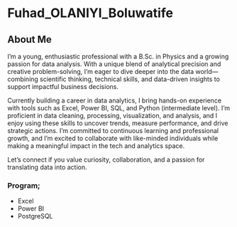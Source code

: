 # Fuhad_OLANIYI_Boluwatife


## About Me

I’m a young, enthusiastic professional with a B.Sc. in Physics and a growing passion for data analysis. With a unique blend of analytical precision and creative problem-solving, I’m eager to dive deeper into the data world—combining scientific thinking, technical skills, and data-driven insights to support impactful business decisions.

Currently building a career in data analytics, I bring hands-on experience with tools such as Excel, Power BI, SQL, and Python (intermediate level). I’m proficient in data cleaning, processing, visualization, and analysis, and I enjoy using these skills to uncover trends, measure performance, and drive strategic actions.
I’m committed to continuous learning and professional growth, and I’m excited to collaborate with like-minded individuals while making a meaningful impact in the tech and analytics space.

Let’s connect if you value curiosity, collaboration, and a passion for translating data into action.

### Program;
- Excel
- Power BI
- PostgreSQL
